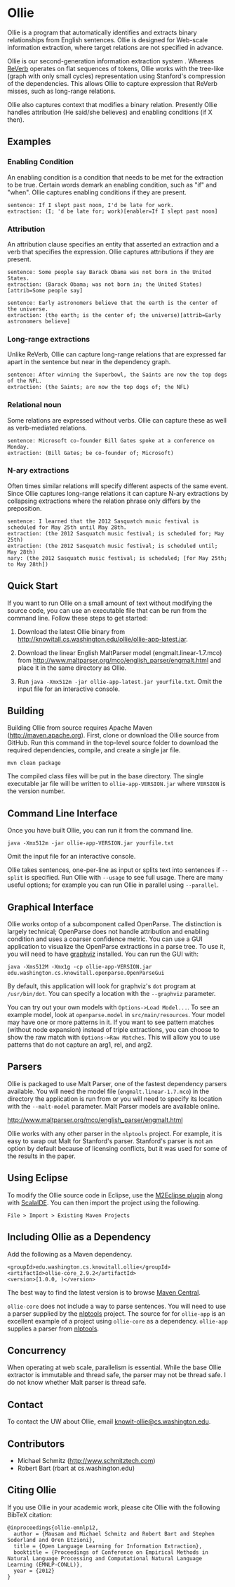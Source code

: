 # Ollie

Ollie is a program that automatically identifies and extracts binary
relationships from English sentences.  Ollie is designed for Web-scale
information extraction, where target relations are not specified in advance.

Ollie is our second-generation information extraction system .  Whereas <a
href="http://reverb.cs.washington.edu/">ReVerb</a> operates on flat sequences
of tokens, Ollie works with the tree-like (graph with only small cycles)
representation using Stanford's compression of the dependencies.  This allows
Ollie to capture expression that ReVerb misses, such as long-range relations.

Ollie also captures context that modifies a binary relation.  Presently Ollie
handles attribution (He said/she believes) and enabling conditions (if X
then).

## Examples

### Enabling Condition

An enabling condition is a condition that needs to be met for the extraction to
be true.  Certain words demark an enabling condition, such as "if" and "when".
Ollie captures enabling conditions if they are present.

    sentence: If I slept past noon, I'd be late for work.
    extraction: (I; 'd be late for; work)[enabler=If I slept past noon]

### Attribution

An attribution clause specifies an entity that asserted an extraction and a
verb that specifies the expression.  Ollie captures attributions if they are
present.

    sentence: Some people say Barack Obama was not born in the United States.
    extraction: (Barack Obama; was not born in; the United States)[attrib=Some people say]

    sentence: Early astronomers believe that the earth is the center of the universe.
    extraction: (the earth; is the center of; the universe)[attrib=Early astronomers believe]

### Long-range extractions

Unlike ReVerb, Ollie can capture long-range relations that are expressed far
apart in the sentence but near in the dependency graph.

    sentence: After winning the Superbowl, the Saints are now the top dogs of the NFL.
    extraction: (the Saints; are now the top dogs of; the NFL)

### Relational noun

Some relations are expressed without verbs.  Ollie can capture these as well as
verb-mediated relations.

    sentence: Microsoft co-founder Bill Gates spoke at a conference on Monday.
    extraction: (Bill Gates; be co-founder of; Microsoft)


### N-ary extractions

Often times similar relations will specify different aspects of the same event.
Since Ollie captures long-range relations it can capture N-ary extractions by
collapsing extractions where the relation phrase only differs by the
preposition.

    sentence: I learned that the 2012 Sasquatch music festival is scheduled for May 25th until May 28th.
    extraction: (the 2012 Sasquatch music festival; is scheduled for; May 25th)
    extraction: (the 2012 Sasquatch music festival; is scheduled until; May 28th)
    nary: (the 2012 Sasquatch music festival; is scheduled; [for May 25th; to May 28th])

## Quick Start

If you want to run Ollie on a small amount of text without modifying the source
code, you can use an executable file that can be run from the command line.
Follow these steps to get started:

1.  Download the latest Ollie binary from
    http://knowitall.cs.washington.edu/ollie/ollie-app-latest.jar.

2.  Download the linear English MaltParser model (engmalt.linear-1.7.mco) from
    http://www.maltparser.org/mco/english_parser/engmalt.html
    and place it in the same directory as Ollie.

3.  Run `java -Xmx512m -jar ollie-app-latest.jar yourfile.txt`.  Omit the
    input file for an interactive console.

## Building

Building Ollie from source requires Apache Maven (<http://maven.apache.org>).
First, clone or download the Ollie source from GitHub.  Run this command in the
top-level source folder to download the required dependencies, compile, and
create a single jar file.

    mvn clean package

The compiled class files will be put in the base directory.  The single
executable jar file will be written to `ollie-app-VERSION.jar` where `VERSION`
is the version number.

## Command Line Interface

Once you have built Ollie, you can run it from the command line.

    java -Xmx512m -jar ollie-app-VERSION.jar yourfile.txt

Omit the input file for an interactive console.

Ollie takes sentences, one-per-line as input or splits text into sentences if
`--split` is specified.  Run Ollie with `--usage` to see full usage.  There are
many useful options; for example you can run Ollie in parallel using
`--parallel`.

## Graphical Interface

Ollie works ontop of a subcomponent called OpenParse.  The distinction is
largely technical; OpenParse does not handle attribution and enabling condition
and uses a coarser confidence metric.  You can use a GUI application to
visualize the OpenParse extractions in a parse tree.  To use it, you will need
to have [graphviz](http://www.graphviz.org/) installed.  You can run the GUI
with:

    java -Xms512M -Xmx1g -cp ollie-app-VERSION.jar edu.washington.cs.knowitall.openparse.OpenParseGui

By default, this application will look for graphviz's `dot` program at
`/usr/bin/dot`.  You can specify a location with the `--graphviz` parameter.

You can try out your own models with `Options->Load Model...`.  To see an
example model, look at `openparse.model` in `src/main/resources`. Your model
may have one or more patterns in it.  If you want to see pattern matches
(without node expansion) instead of triple extractions, you can choose to show
the raw match with `Options->Raw Matches`.  This will allow you to use patterns
that do not capture an arg1, rel, and arg2.  

## Parsers

Ollie is packaged to use Malt Parser, one of the fastest dependency parsers
available.  You will need the model file (`engmalt.linear-1.7.mco`) in the
directory the application is run from or you will need to specify its location
with the `--malt-model` parameter.  Malt Parser models are available online.

  http://www.maltparser.org/mco/english_parser/engmalt.html

Ollie works with any other parser in the `nlptools` project.  For example, it
is easy to swap out Malt for Stanford's parser.  Stanford's parser is not an
option by default because of licensing conflicts, but it was used for some
of the results in the paper.

## Using Eclipse

To modify the Ollie source code in Eclipse, use the [M2Eclipse
plugin](http://www.sonatype.org/m2eclipse/) along with
[ScalaIDE](http://scala-ide.org/).  You can then import the project using 
the following.

    File > Import > Existing Maven Projects

## Including Ollie as a Dependency

Add the following as a Maven dependency.

    <groupId>edu.washington.cs.knowitall.ollie</groupId>
    <artifactId>ollie-core_2.9.2</artifactId>
    <version>[1.0.0, )</version>

The best way to find the latest version is to browse [Maven Central](http://search.maven.org/#search%7Cga%7C1%7Cg%3A%22edu.washington.cs.knowitall%22).

`ollie-core` does not include a way to parse sentences.  You will need to use a
parser supplied by the [nlptools](https://github.com/knowitall/nlptools)
project.  The source for for `ollie-app` is an excellent example of a project
using `ollie-core` as a dependency.  `ollie-app` supplies a parser from
[nlptools](https://github.com/knowitall/nlptools).

## Concurrency

When operating at web scale, parallelism is essential.  While the base Ollie
extractor is immutable and thread safe, the parser may not be thread safe.  I
do not know whether Malt parser is thread safe.

## Contact

To contact the UW about Ollie, email knowit-ollie@cs.washington.edu.

## Contributors
* Michael Schmitz (http://www.schmitztech.com)
* Robert Bart (rbart at cs.washington.edu)

## Citing Ollie
If you use Ollie in your academic work, please cite Ollie with the following 
BibTeX citation:

    @inproceedings{ollie-emnlp12,
      author = {Mausam and Michael Schmitz and Robert Bart and Stephen Soderland and Oren Etzioni},
      title = {Open Language Learning for Information Extraction},
      booktitle = {Proceedings of Conference on Empirical Methods in Natural Language Processing and Computational Natural Language Learning (EMNLP-CONLL)},
      year = {2012}
    }
